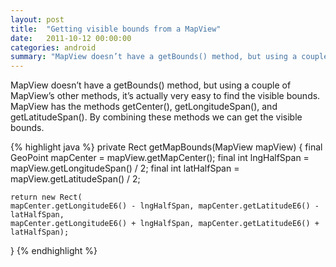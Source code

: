 ```yaml
---
layout: post
title:  "Getting visible bounds from a MapView"
date:   2011-10-12 00:00:00
categories: android
summary: "MapView doesn’t have a getBounds() method, but using a couple of MapView’s other methods, it’s actually very easy to find the visible bounds..."
---
```

MapView doesn’t have a getBounds() method, but using a couple of MapView’s other methods, it’s actually very easy to find the visible bounds. MapView has the methods getCenter(), getLongitudeSpan(), and getLatitudeSpan(). By combining these methods we can get the visible bounds.

{% highlight java %}
private Rect getMapBounds(MapView mapView) {
    final GeoPoint mapCenter = mapView.getMapCenter();
    final int lngHalfSpan = mapView.getLongitudeSpan() / 2;
    final int latHalfSpan = mapView.getLatitudeSpan() / 2;

    return new Rect(
    mapCenter.getLongitudeE6() - lngHalfSpan, mapCenter.getLatitudeE6() - latHalfSpan,
    mapCenter.getLongitudeE6() + lngHalfSpan, mapCenter.getLatitudeE6() + latHalfSpan);
}
{% endhighlight %}
